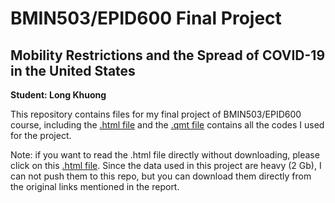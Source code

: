# BMIN503/EPID600 Final Project


## Mobility Restrictions and the Spread of COVID-19 in the United States

**Student: Long Khuong**


This repository contains files for my final project of BMIN503/EPID600 course, including the [.html file](https://khuongquynhlong.github.io/BMIN503_Final_Project/final_projectLongKhuong.html) and the [.qmt file](https://raw.githubusercontent.com/khuongquynhlong/BMIN503_Final_Project/master/final_project_LongKhuong.qmd) contains all the codes I used for the project.

Note: if you want to read the .html file directly without downloading, please click on this [.html file](https://khuongquynhlong.github.io/BMIN503_Final_Project/final_project_LongKhuong.html). Since the data used in this project are heavy (2 Gb), I can not push them to this repo, but you can download them directly from the original links mentioned in the report.



